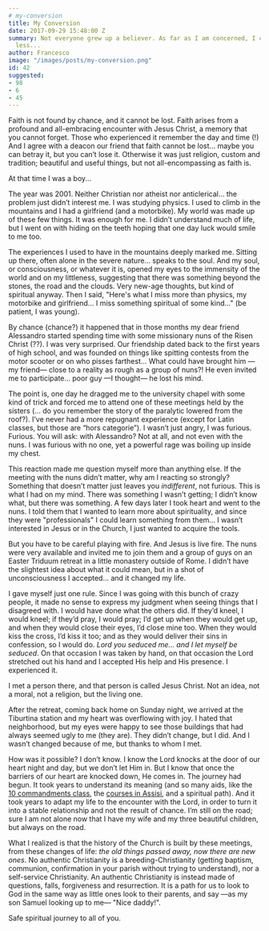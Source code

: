 ```yaml
---
# my-conversion
title: My Conversion
date: 2017-09-29 15:48:00 Z
summary: Not everyone grew up a believer. As far as I am concerned, I couldn’t care
  less...
author: Francesco
image: "/images/posts/my-conversion.png"
id: 42
suggested:
- 98
- 6
- 45
---
```


Faith is not found by chance, and it cannot be lost. Faith arises from a profound and all-embracing encounter with Jesus Christ, a memory that you cannot forget. Those who experienced it remember the day and time (!) And I agree with a deacon our friend that faith cannot be lost... maybe you can betray it, but you can’t lose it. Otherwise it was just religion, custom and tradition; beautiful and useful things, but not all-encompassing as faith is.

At that time I was a boy...

The year was 2001. Neither Christian nor atheist nor anticlerical... the problem just didn’t interest me. I was studying physics. I used to climb in the mountains and I had a girlfriend (and a motorbike). My world was made up of these few things. It was enough for me. I didn’t understand much of life, but I went on with hiding on the teeth hoping that one day luck would smile to me too.

The experiences I used to have in the mountains deeply marked me. Sitting up there, often alone in the severe nature… speaks to the soul. And my soul, or consciousness, or whatever it is, opened my eyes to the immensity of the world and on my littleness, suggesting that there was something beyond the stones, the road and the clouds. Very new-age thoughts, but kind of spiritual anyway. Then I said, "Here's what I miss more than physics, my motorbike and girlfriend... I miss something spiritual of some kind..." (be patient, I was young).

By chance (chance?) it happened that in those months my dear friend Alessandro started spending time with some missionary nuns of the Risen Christ (??). I was very surprised. Our friendship dated back to the first years of high school, and was founded on things like spitting contests from the motor scooter or on who pisses farthest... What could have brought him —my friend— close to a reality as rough as a group of nuns?! He even invited me to participate... poor guy —I thought— he lost his mind.

The point is, one day he dragged me to the university chapel with some kind of trick and forced me to attend one of these meetings held by the sisters (... do you remember the story of the paralytic lowered from the roof?). I’ve never had a more repugnant experience (except for Latin classes, but those are “hors categorie”). I wasn’t just angry, I was furious. Furious. You will ask: with Alessandro? Not at all, and not even with the nuns. I was furious with no one, yet a powerful rage was boiling up inside my chest.

This reaction made me question myself more than anything else. If the meeting with the nuns didn’t matter, why am I reacting so strongly? Something that doesn’t matter just leaves you *indifferent*, not furious. This is what I had on my mind. There was something I wasn’t getting; I didn’t know what, but there was something. A few days later I took heart and went to the nuns. I told them that I wanted to learn more about spirituality, and since they were "professionals" I could learn something from them... I wasn’t interested in Jesus or in the Church, I just wanted to acquire the tools.

But you have to be careful playing with fire. And Jesus is live fire. The nuns were very available and invited me to join them and a group of guys on an Easter Triduum retreat in a little monastery outside of Rome. I didn’t have the slightest idea about what it could mean, but in a shot of unconsciousness I accepted... and it changed my life.

I gave myself just one rule. Since I was going with this bunch of crazy people, it made no sense to express my judgment when seeing things that I disagreed with. I would have done what the others did. If they’d kneel, I would kneel; if they’d pray, I would pray; I’d get up when they would get up, and when they would close their eyes, I’d close mine too. When they would kiss the cross, I’d kiss it too; and as they would deliver their sins in confession, so I would do. *Lord you seduced me... and I let myself be seduced*. On that occasion I was taken by hand, on that occasion the Lord stretched out his hand and I accepted His help and His presence. I experienced it.

I met a person there, and that person is called Jesus Christ. Not an idea, not a moral, not a religion, but the living one.

After the retreat, coming back home on Sunday night, we arrived at the Tiburtina station and my heart was overflowing with joy. I hated that neighborhood, but my eyes were happy to see those buildings that had always seemed ugly to me (they are). They didn’t change, but I did. And I wasn’t changed because of me, but thanks to whom I met.

How was it possible? I don’t know. I know the Lord knocks at the door of our heart night and day, but we don’t let Him in. But I know that once the barriers of our heart are knocked down, He comes in. The journey had begun. It took years to understand its meaning (and so many aids, like the [10 commandments class]({{site.baseurl}}/glossary), the [courses in Assisi]({{site.baseurl}}/glossary), and a spiritual path). And it took years to adapt my life to the encounter with the Lord, in order to turn it into a stable relationship and not the result of chance. I’m still on the road; sure I am not alone now that I have my wife and my three beautiful children, but always on the road.

What I realized is that the history of the Church is built by these meetings, from these changes of life: *the old things passed away, now there are new ones*. No authentic Christianity is a breeding-Christianity (getting baptism, communion, confirmation in your parish without trying to understand), nor a self-service Christianity. An authentic Christianity is instead made of questions, falls, forgiveness and resurrection. It is a path for us to look to God in the same way as little ones look to their parents, and say —as my son Samuel looking up to me— "Nice daddy!".

Safe spiritual journey to all of you.
